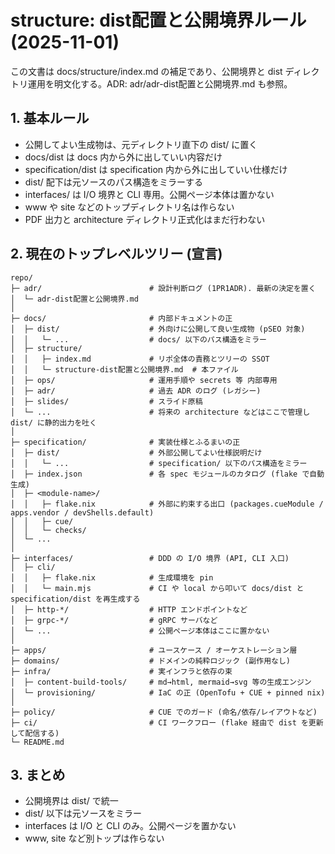 # structure: dist配置と公開境界ルール (2025-11-01)

この文書は docs/structure/index.md の補足であり、公開境界と dist ディレクトリ運用を明文化する。ADR: adr/adr-dist配置と公開境界.md も参照。

## 1. 基本ルール
- 公開してよい生成物は、元ディレクトリ直下の dist/ に置く
- docs/dist は docs 内から外に出していい内容だけ
- specification/dist は specification 内から外に出していい仕様だけ
- dist/ 配下は元ソースのパス構造をミラーする
- interfaces/ は I/O 境界と CLI 専用。公開ページ本体は置かない
- www や site などのトップディレクトリ名は作らない
- PDF 出力と architecture ディレクトリ正式化はまだ行わない

## 2. 現在のトップレベルツリー (宣言)
```text
repo/
├─ adr/                        # 設計判断ログ (1PR1ADR). 最新の決定を置く
│  └─ adr-dist配置と公開境界.md
│
├─ docs/                       # 内部ドキュメントの正
│  ├─ dist/                    # 外向けに公開して良い生成物 (pSEO 対象)
│  │   └─ ...                  # docs/ 以下のパス構造をミラー
│  ├─ structure/
│  │   ├─ index.md             # リポ全体の責務とツリーの SSOT
│  │   └─ structure-dist配置と公開境界.md  # 本ファイル
│  ├─ ops/                     # 運用手順や secrets 等 内部専用
│  ├─ adr/                     # 過去 ADR のログ (レガシー)
│  ├─ slides/                  # スライド原稿
│  └─ ...                      # 将来の architecture などはここで管理し dist/ に静的出力を吐く
│
├─ specification/              # 実装仕様とふるまいの正
│  ├─ dist/                    # 外部公開してよい仕様説明だけ
│  │   └─ ...                  # specification/ 以下のパス構造をミラー
│  ├─ index.json               # 各 spec モジュールのカタログ (flake で自動生成)
│  ├─ <module-name>/
│  │   ├─ flake.nix            # 外部に約束する出口 (packages.cueModule / apps.vendor / devShells.default)
│  │   ├─ cue/
│  │   └─ checks/
│  └─ ...
│
├─ interfaces/                 # DDD の I/O 境界 (API, CLI 入口)
│  ├─ cli/
│  │   ├─ flake.nix            # 生成環境を pin
│  │   └─ main.mjs             # CI や local から叩いて docs/dist と specification/dist を再生成する
│  ├─ http-*/                  # HTTP エンドポイントなど
│  ├─ grpc-*/                  # gRPC サーバなど
│  └─ ...                      # 公開ページ本体はここに置かない
│
├─ apps/                       # ユースケース / オーケストレーション層
├─ domains/                    # ドメインの純粋ロジック (副作用なし)
├─ infra/                      # 実インフラと依存の束
│  ├─ content-build-tools/     # md→html, mermaid→svg 等の生成エンジン
│  └─ provisioning/            # IaC の正 (OpenTofu + CUE + pinned nix)
│
├─ policy/                     # CUE でのガード (命名/依存/レイアウトなど)
├─ ci/                         # CI ワークフロー (flake 経由で dist を更新して配信する)
└─ README.md
```

## 3. まとめ
- 公開境界は dist/ で統一
- dist/ 以下は元ソースをミラー
- interfaces は I/O と CLI のみ。公開ページを置かない
- www, site など別トップは作らない
